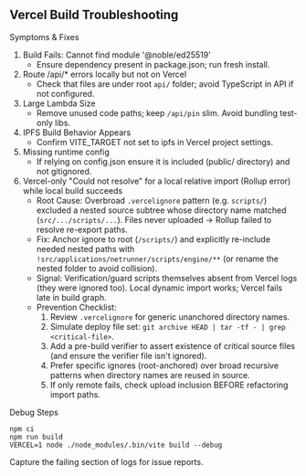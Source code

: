 ## Vercel Build Troubleshooting

Symptoms & Fixes

1. Build Fails: Cannot find module '@noble/ed25519'
	- Ensure dependency present in package.json; run fresh install.
2. Route /api/* errors locally but not on Vercel
	- Check that files are under root `api/` folder; avoid TypeScript in API if not configured.
3. Large Lambda Size
	- Remove unused code paths; keep `/api/pin` slim. Avoid bundling test-only libs.
4. IPFS Build Behavior Appears
	- Confirm VITE_TARGET not set to ipfs in Vercel project settings.
5. Missing runtime config
	- If relying on config.json ensure it is included (public/ directory) and not gitignored.
6. Vercel-only "Could not resolve" for a local relative import (Rollup error) while local build succeeds
	- Root Cause: Overbroad `.vercelignore` pattern (e.g. `scripts/`) excluded a nested source subtree whose directory name matched (`src/.../scripts/...`). Files never uploaded -> Rollup failed to resolve re-export paths.
	- Fix: Anchor ignore to root (`/scripts/`) and explicitly re-include needed nested paths with `!src/applications/netrunner/scripts/engine/**` (or rename the nested folder to avoid collision).
	- Signal: Verification/guard scripts themselves absent from Vercel logs (they were ignored too). Local dynamic import works; Vercel fails late in build graph.
	- Prevention Checklist:
		1. Review `.vercelignore` for generic unanchored directory names.
		2. Simulate deploy file set: `git archive HEAD | tar -tf - | grep <critical-file>`.
		3. Add a pre-build verifier to assert existence of critical source files (and ensure the verifier file isn't ignored).
		4. Prefer specific ignores (root-anchored) over broad recursive patterns when directory names are reused in source.
		5. If only remote fails, check upload inclusion BEFORE refactoring import paths.

Debug Steps
```
npm ci
npm run build
VERCEL=1 node ./node_modules/.bin/vite build --debug
```

Capture the failing section of logs for issue reports.
